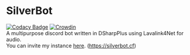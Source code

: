 # SilverBot

[![Codacy Badge](https://api.codacy.com/project/badge/Grade/f1f2a69af2b341238cd40b2f54684095)](https://app.codacy.com/gh/thesilvercraft/SilverBot?utm_source=github.com&utm_medium=referral&utm_content=thesilvercraft/SilverBot&utm_campaign=Badge_Grade_Settings)
[![Crowdin](https://badges.crowdin.net/silverbot/localized.svg)](https://crowdin.com/project/silverbot)  
A multipurpose discord bot written in DSharpPlus using Lavalink4Net for audio.  
You can invite my instance [here](https://discord.com/api/oauth2/authorize?client_id=702445582559739976&permissions=1278602326&scope=bot%20applications.commands).
(<https://silverbot.cf>)  
<!--| :exclamation: This guide is not finished|
|-----------------------------------------|

To run this you will need to install:

-   .net 5 runtime (<https://dotnet.microsoft.com/download/dotnet/5.0>)

-   GDI+ (<https://github.com/mono/libgdiplus> if you aren't on windows)

-   A selinium compatible browser (chrome and firefox are implemented at the moment only and firefox is faster by a little bit)

-   A discord **bot** token (<https://discord.com/developers>)

-   A discord server you can set up roles in

-   A discord webhook for logging

-   A PostgresSQL server / Space for a database

-   A way to run some version of lavalink

-   Optionally:

    -   A giphy api token (<https://developers.giphy.com/>)

    -   A FortniteAPI token (<https://dash.fortnite-api.com/>)

    -   A topgg token that is a stored in the `connect.sid` cookie or an bot token

    -   A friday text and voice channel (it will attempt to connect there and play fryday every friday)

    -   A Node.JS install to run some node code

When you compile the code or download it from the releases just do:
`dotnet SilverBotDS.dll` --->
